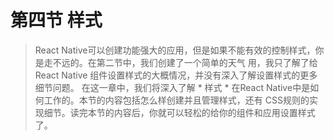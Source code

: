 # 第四节 样式

> React Native可以创建功能强大的应用，但是如果不能有效的控制样式，你是走不远的。在第二节中，我们创建了一个简单的天气 用，我只了解了给 React Native 组件设置样式的大概情况，并没有深入了解设置样式的更多细节问题。
在这一章中，我们将深入了解 * 样式 * 在React Native中是如何工作的。本节的内容包括怎么样创建并且管理样式，还有 CSS规则的实现细节。读完本节的内容后，你就可以轻松的给你的组件和应用设置样式了。
